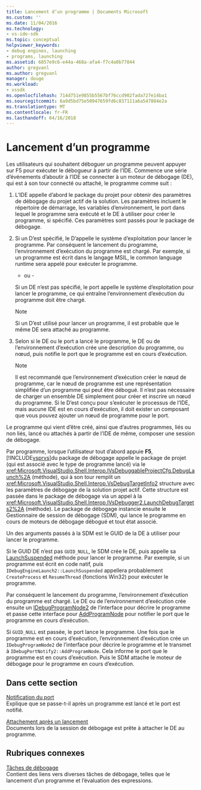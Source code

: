 ```yaml
---
title: Lancement d’un programme | Documents Microsoft
ms.custom: ''
ms.date: 11/04/2016
ms.technology:
- vs-ide-sdk
ms.topic: conceptual
helpviewer_keywords:
- debug engines, launching
- programs, launching
ms.assetid: 6857e9c6-e44a-468a-afa4-f7c4a0b77844
author: gregvanl
ms.author: gregvanl
manager: douge
ms.workload:
- vssdk
ms.openlocfilehash: 714d751e9855b5567bf76ccd902fada727e14ba1
ms.sourcegitcommit: 6a9d5bd75e50947659fd6c837111a6a547884e2a
ms.translationtype: MT
ms.contentlocale: fr-FR
ms.lasthandoff: 04/16/2018
---
```

# <a name="launching-a-program"></a>Lancement d’un programme
Les utilisateurs qui souhaitent déboguer un programme peuvent appuyer sur F5 pour exécuter le débogueur à partir de l’IDE. Commence une série d’événements d’aboutir à l’IDE se connecter à un moteur de débogage (DE), qui est à son tour connecté ou attaché, le programme comme suit :  
  
1.  L’IDE appelle d’abord le package du projet pour obtenir des paramètres de débogage du projet actif de la solution. Les paramètres incluent le répertoire de démarrage, les variables d’environnement, le port dans lequel le programme sera exécuté et le DE à utiliser pour créer le programme, si spécifié. Ces paramètres sont passés pour le package de débogage.  
  
2.  Si un D’est spécifié, le D’appelle le système d’exploitation pour lancer le programme. Par conséquent le lancement du programme, l’environnement d’exécution du programme est chargé. Par exemple, si un programme est écrit dans le langage MSIL, le common language runtime sera appelé pour exécuter le programme.  
  
     - ou -  
  
     Si un DE n’est pas spécifié, le port appelle le système d’exploitation pour lancer le programme, ce qui entraîne l’environnement d’exécution du programme doit être chargé.  
  
    > [!NOTE]
    >  Si un D’est utilisé pour lancer un programme, il est probable que le même DE sera attaché au programme.  
  
3.  Selon si le DE ou le port a lancé le programme, le DE ou de l’environnement d’exécution crée une description du programme, ou nœud, puis notifie le port que le programme est en cours d’exécution.  
  
    > [!NOTE]
    >  Il est recommandé que l’environnement d’exécution créer le nœud de programme, car le nœud de programme est une représentation simplifiée d’un programme qui peut être débogué. Il n’est pas nécessaire de charger un ensemble DE simplement pour créer et inscrire un nœud du programme. Si le D’est conçu pour s’exécuter le processus de l’IDE, mais aucune IDE est en cours d’exécution, il doit exister un composant que vous pouvez ajouter un nœud de programme pour le port.  
  
 Le programme qui vient d’être créé, ainsi que d’autres programmes, liés ou non liés, lancé ou attachés à partir de l’IDE de même, composer une session de débogage.  
  
 Par programme, lorsque l’utilisateur tout d’abord appuie **F5**, [!INCLUDE[vsprvs](../../code-quality/includes/vsprvs_md.md)]du package de débogage appelle le package de projet (qui est associé avec le type de programme lancé) via le <xref:Microsoft.VisualStudio.Shell.Interop.IVsDebuggableProjectCfg.DebugLaunch%2A> (méthode), qui à son tour remplit un <xref:Microsoft.VisualStudio.Shell.Interop.VsDebugTargetInfo2> structure avec les paramètres de débogage de la solution projet actif. Cette structure est passée dans le package de débogage via un appel à la <xref:Microsoft.VisualStudio.Shell.Interop.IVsDebugger2.LaunchDebugTargets2%2A> (méthode). Le package de débogage instancie ensuite le Gestionnaire de session de débogage (SDM), qui lance le programme en cours de moteurs de débogage débogué et tout état associé.  
  
 Un des arguments passés à la SDM est le GUID de la DE à utiliser pour lancer le programme.  
  
 Si le GUID DE n’est pas `GUID_NULL`, le SDM crée le DE, puis appelle sa [LaunchSuspended](../../extensibility/debugger/reference/idebugenginelaunch2-launchsuspended.md) méthode pour lancer le programme. Par exemple, si un programme est écrit en code natif, puis `IDebugEngineLaunch2::LaunchSuspended` appellera probablement `CreateProcess` et `ResumeThread` (fonctions Win32) pour exécuter le programme.  
  
 Par conséquent le lancement du programme, l’environnement d’exécution du programme est chargé. Le DE ou de l’environnement d’exécution crée ensuite un [IDebugProgramNode2](../../extensibility/debugger/reference/idebugprogramnode2.md) de l’interface pour décrire le programme et passe cette interface pour [AddProgramNode](../../extensibility/debugger/reference/idebugportnotify2-addprogramnode.md) pour notifier le port que le programme en cours d’exécution.  
  
 Si `GUID_NULL` est passée, le port lance le programme. Une fois que le programme est en cours d’exécution, l’environnement d’exécution crée un `IDebugProgramNode2` de l’interface pour décrire le programme et le transmet à `IDebugPortNotify2::AddProgramNode`. Cela informe le port que le programme est en cours d’exécution. Puis le SDM attache le moteur de débogage pour le programme en cours d’exécution.  
  
## <a name="in-this-section"></a>Dans cette section  
 [Notification du port](../../extensibility/debugger/notifying-the-port.md)  
 Explique que se passe-t-il après un programme est lancé et le port est notifié.  
  
 [Attachement après un lancement](../../extensibility/debugger/attaching-after-a-launch.md)  
 Documents lors de la session de débogage est prête à attacher le DE au programme.  
  
## <a name="related-sections"></a>Rubriques connexes  
 [Tâches de débogage](../../extensibility/debugger/debugging-tasks.md)  
 Contient des liens vers diverses tâches de débogage, telles que le lancement d’un programme et l’évaluation des expressions.